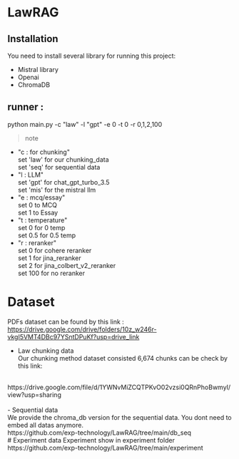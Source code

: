 # LawRAG 

## Installation
You need to install several library for running this project:<br>
- Mistral library
- Openai
- ChromaDB
## runner : 
python main.py -c "law" -l "gpt" -e 0 -t 0 -r 0,1,2,100
> note
- "c : for chunking"<br>
set 'law' for our chunking_data<br>
set 'seq' for sequential data
- "l : LLM"<br>
set 'gpt' for chat_gpt_turbo_3.5<br>
set 'mis' for the mistral llm
- "e : mcq/essay"<br>
set 0 to MCQ<br>
set 1 to Essay
- "t : temperature" <br> set 0 for 0 temp <br>
set 0.5 for 0.5 temp
- "r : reranker"<br>
set 0 for cohere reranker <br>
set 1 for jina_reranker<br>
set 2 for jina_colbert_v2_reranker<br>
set 100 for no reranker



# Dataset
PDFs dataset can be found by this link : https://drive.google.com/drive/folders/10z_w246r-vkgI5VMT4DBc97YSntDPuKf?usp=drive_link
- Law chunking data<br>
Our chunking method dataset consisted 6,674 chunks can be check by this link:
<br>
https://drive.google.com/file/d/1YWNvMiZCQTPKvO02vzsi0QRnPhoBwmyI/view?usp=sharing
<br>
<!--you can ask me for the permission to show the file by clicking the url.---><br>
- Sequential data<br>
We provide the chroma_db version for the sequential data. You dont need to embed all datas anymore. 
<br> https://github.com/exp-technology/LawRAG/tree/main/db_seq <br>
# Experiment data
Experiment show in experiment folder<br>
https://github.com/exp-technology/LawRAG/tree/main/experiment

